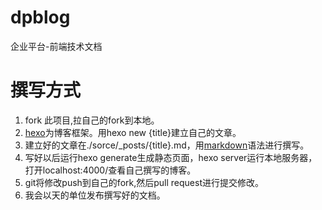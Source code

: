 # dpblog
企业平台-前端技术文档

撰写方式
========
1. fork 此项目,拉自己的fork到本地。
2. [hexo](https://hexo.io/zh-cn/)为博客框架。用hexo new {title}建立自己的文章。
3. 建立好的文章在./sorce/_posts/{title}.md，用[markdown](http://www.jianshu.com/p/1e402922ee32/)语法进行撰写。
4. 写好以后运行hexo generate生成静态页面，hexo server运行本地服务器，打开localhost:4000/查看自己撰写的博客。
5. git将修改push到自己的fork,然后pull request进行提交修改。
6. 我会以天的单位发布撰写好的文档。
